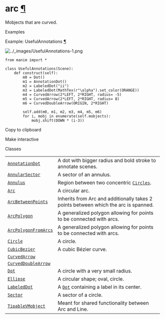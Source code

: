 # arc [¶](https://docs.manim.community/en/stable/reference/manim.mobject.geometry.arc.html\#module-manim.mobject.geometry.arc "Link to this heading")

Mobjects that are curved.

Examples

Example: UsefulAnnotations [¶](https://docs.manim.community/en/stable/reference/manim.mobject.geometry.arc.html#usefulannotations)

![../_images/UsefulAnnotations-1.png](https://docs.manim.community/en/stable/_images/UsefulAnnotations-1.png)

```
from manim import *

class UsefulAnnotations(Scene):
    def construct(self):
        m0 = Dot()
        m1 = AnnotationDot()
        m2 = LabeledDot("ii")
        m3 = LabeledDot(MathTex(r"\alpha").set_color(ORANGE))
        m4 = CurvedArrow(2*LEFT, 2*RIGHT, radius= -5)
        m5 = CurvedArrow(2*LEFT, 2*RIGHT, radius= 8)
        m6 = CurvedDoubleArrow(ORIGIN, 2*RIGHT)

        self.add(m0, m1, m2, m3, m4, m5, m6)
        for i, mobj in enumerate(self.mobjects):
            mobj.shift(DOWN * (i-3))

```

Copy to clipboard

Make interactive

Classes

|     |     |
| --- | --- |
| [`AnnotationDot`](https://docs.manim.community/en/stable/reference/manim.mobject.geometry.arc.AnnotationDot.html#manim.mobject.geometry.arc.AnnotationDot "manim.mobject.geometry.arc.AnnotationDot") | A dot with bigger radius and bold stroke to annotate scenes. |
| [`AnnularSector`](https://docs.manim.community/en/stable/reference/manim.mobject.geometry.arc.AnnularSector.html#manim.mobject.geometry.arc.AnnularSector "manim.mobject.geometry.arc.AnnularSector") | A sector of an annulus. |
| [`Annulus`](https://docs.manim.community/en/stable/reference/manim.mobject.geometry.arc.Annulus.html#manim.mobject.geometry.arc.Annulus "manim.mobject.geometry.arc.Annulus") | Region between two concentric [`Circles`](https://docs.manim.community/en/stable/reference/manim.mobject.geometry.arc.Circle.html#manim.mobject.geometry.arc.Circle "manim.mobject.geometry.arc.Circle"). |
| [`Arc`](https://docs.manim.community/en/stable/reference/manim.mobject.geometry.arc.Arc.html#manim.mobject.geometry.arc.Arc "manim.mobject.geometry.arc.Arc") | A circular arc. |
| [`ArcBetweenPoints`](https://docs.manim.community/en/stable/reference/manim.mobject.geometry.arc.ArcBetweenPoints.html#manim.mobject.geometry.arc.ArcBetweenPoints "manim.mobject.geometry.arc.ArcBetweenPoints") | Inherits from Arc and additionally takes 2 points between which the arc is spanned. |
| [`ArcPolygon`](https://docs.manim.community/en/stable/reference/manim.mobject.geometry.arc.ArcPolygon.html#manim.mobject.geometry.arc.ArcPolygon "manim.mobject.geometry.arc.ArcPolygon") | A generalized polygon allowing for points to be connected with arcs. |
| [`ArcPolygonFromArcs`](https://docs.manim.community/en/stable/reference/manim.mobject.geometry.arc.ArcPolygonFromArcs.html#manim.mobject.geometry.arc.ArcPolygonFromArcs "manim.mobject.geometry.arc.ArcPolygonFromArcs") | A generalized polygon allowing for points to be connected with arcs. |
| [`Circle`](https://docs.manim.community/en/stable/reference/manim.mobject.geometry.arc.Circle.html#manim.mobject.geometry.arc.Circle "manim.mobject.geometry.arc.Circle") | A circle. |
| [`CubicBezier`](https://docs.manim.community/en/stable/reference/manim.mobject.geometry.arc.CubicBezier.html#manim.mobject.geometry.arc.CubicBezier "manim.mobject.geometry.arc.CubicBezier") | A cubic Bézier curve. |
| [`CurvedArrow`](https://docs.manim.community/en/stable/reference/manim.mobject.geometry.arc.CurvedArrow.html#manim.mobject.geometry.arc.CurvedArrow "manim.mobject.geometry.arc.CurvedArrow") |  |
| [`CurvedDoubleArrow`](https://docs.manim.community/en/stable/reference/manim.mobject.geometry.arc.CurvedDoubleArrow.html#manim.mobject.geometry.arc.CurvedDoubleArrow "manim.mobject.geometry.arc.CurvedDoubleArrow") |  |
| [`Dot`](https://docs.manim.community/en/stable/reference/manim.mobject.geometry.arc.Dot.html#manim.mobject.geometry.arc.Dot "manim.mobject.geometry.arc.Dot") | A circle with a very small radius. |
| [`Ellipse`](https://docs.manim.community/en/stable/reference/manim.mobject.geometry.arc.Ellipse.html#manim.mobject.geometry.arc.Ellipse "manim.mobject.geometry.arc.Ellipse") | A circular shape; oval, circle. |
| [`LabeledDot`](https://docs.manim.community/en/stable/reference/manim.mobject.geometry.arc.LabeledDot.html#manim.mobject.geometry.arc.LabeledDot "manim.mobject.geometry.arc.LabeledDot") | A [`Dot`](https://docs.manim.community/en/stable/reference/manim.mobject.geometry.arc.Dot.html#manim.mobject.geometry.arc.Dot "manim.mobject.geometry.arc.Dot") containing a label in its center. |
| [`Sector`](https://docs.manim.community/en/stable/reference/manim.mobject.geometry.arc.Sector.html#manim.mobject.geometry.arc.Sector "manim.mobject.geometry.arc.Sector") | A sector of a circle. |
| [`TipableVMobject`](https://docs.manim.community/en/stable/reference/manim.mobject.geometry.arc.TipableVMobject.html#manim.mobject.geometry.arc.TipableVMobject "manim.mobject.geometry.arc.TipableVMobject") | Meant for shared functionality between Arc and Line. |